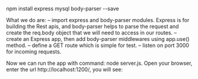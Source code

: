 npm install express mysql body-parser --save

What we do are:
– import express and body-parser modules. Express is for building the Rest apis, and body-parser helps to parse the request and create the req.body object that we will need to access in our routes.
– create an Express app, then add body-parser middlewares using app.use() method.
– define a GET route which is simple for test.
– listen on port 3000 for incoming requests.

Now we can run the app with command: node server.js.
Open your browser, enter the url http://localhost:1200/, you will see: